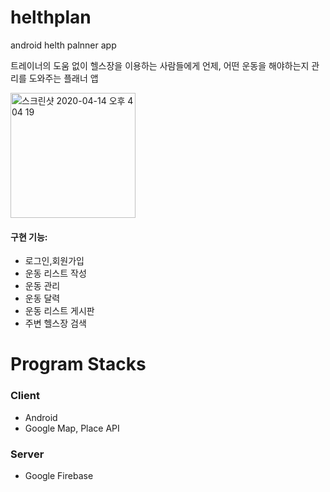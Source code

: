 # helthplan
android helth palnner app

트레이너의 도움 없이 헬스장을 이용하는 사람들에게 언제, 어떤 운동을 해야하는지 관리를 도와주는 플래너 앱 

<img width="200" alt="스크린샷 2020-04-14 오후 4 04 19" src="https://user-images.githubusercontent.com/39517457/79244780-3c598680-7eb2-11ea-80da-c7eafe5a34c8.png">

#### **구현 기능:** 
* 로그인,회원가입
* 운동 리스트 작성
* 운동 관리
* 운동 달력
* 운동 리스트 게시판
* 주변 헬스장 검색

# Program Stacks
### **Client**  
* Android  
* Google Map, Place API  
  
### **Server**  
* Google Firebase  
